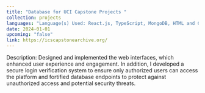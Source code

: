 ```yaml
---
title: "Database for UCI Capstone Projects "
collection: projects
languages: "Language(s) Used: React.js, TypeScript, MongoDB, HTML and CSS"
date: 2024-01-01
upcoming: "false"
link: https://icscapstonearchive.org/
---
```

Description: Designed and implemented the web interfaces, which enhanced user experience and engagement. In addition, I developed a secure login verification system to ensure only authorized users can access the platform and fortified database endpoints to protect against unauthorized access and potential security threats.